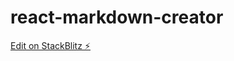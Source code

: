 # react-markdown-creator

[Edit on StackBlitz ⚡️](https://stackblitz.com/edit/react-markdown-creator)